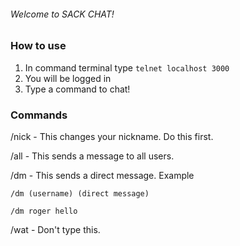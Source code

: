 ###### Welcome to SACK CHAT!


### How to use

1. In command terminal type  ```telnet localhost 3000```
2. You will be logged in
3. Type a command to chat!


### Commands
/nick - This changes your nickname. Do this first.

/all - This sends a message to all users.

/dm - This sends a direct message. Example

```
/dm (username) (direct message)

/dm roger hello
```

/wat - Don't type this.
